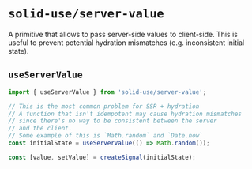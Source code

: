 # `solid-use/server-value`

A primitive that allows to pass server-side values to client-side. This is useful to prevent potential hydration mismatches (e.g. inconsistent initial state).

## `useServerValue`

```js
import { useServerValue } from 'solid-use/server-value';

// This is the most common problem for SSR + hydration
// A function that isn't idempotent may cause hydration mismatches
// since there's no way to be consistent between the server
// and the client.
// Some example of this is `Math.random` and `Date.now`
const initialState = useServerValue(() => Math.random());

const [value, setValue] = createSignal(initialState);
```
